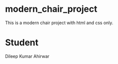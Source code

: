 # modern_chair_project
This is a modern chair project with html and css only.
# Student 
Dileep Kumar Ahirwar